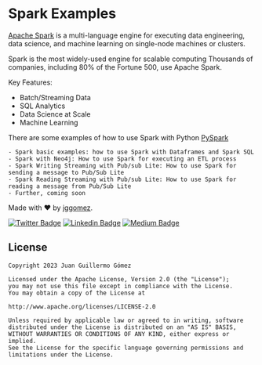 # Spark Examples

[Apache Spark](https://spark.apache.org/) is a multi-language engine for executing data engineering, data science, and machine learning on single-node machines or clusters.

Spark is the most widely-used engine for scalable computing Thousands of companies, including 80% of the Fortune 500, use Apache Spark.

Key Features:

- Batch/Streaming Data
- SQL Analytics
- Data Science at Scale
- Machine Learning

There are some examples of how to use Spark with Python [PySpark](https://spark.apache.org/docs/latest/api/python/index.html)

    - Spark basic examples: how to use Spark with Dataframes and Spark SQL
    - Spark with Neo4j: How to use Spark for executing an ETL process
    - Spark Writing Streaming with Pub/sub Lite: How to use Spark for sending a message to Pub/Sub Lite
    - Spark Reading Streaming with Pub/sub Lite: How to use Spark for reading a message from Pub/Sub Lite
    - Further, coming soon


Made with ❤ by  [jggomez](https://devhack.co).

[![Twitter Badge](https://img.shields.io/badge/-@jggomezt-1ca0f1?style=flat-square&labelColor=1ca0f1&logo=twitter&logoColor=white&link=https://twitter.com/jggomezt)](https://twitter.com/jggomezt)
[![Linkedin Badge](https://img.shields.io/badge/-jggomezt-blue?style=flat-square&logo=Linkedin&logoColor=white&link=https://www.linkedin.com/in/jggomezt/)](https://www.linkedin.com/in/jggomezt/)
[![Medium Badge](https://img.shields.io/badge/-@jggomezt-03a57a?style=flat-square&labelColor=000000&logo=Medium&link=https://medium.com/@jggomezt)](https://medium.com/@jggomezt)

## License

    Copyright 2023 Juan Guillermo Gómez

    Licensed under the Apache License, Version 2.0 (the "License");
    you may not use this file except in compliance with the License.
    You may obtain a copy of the License at

    http://www.apache.org/licenses/LICENSE-2.0

    Unless required by applicable law or agreed to in writing, software
    distributed under the License is distributed on an "AS IS" BASIS,
    WITHOUT WARRANTIES OR CONDITIONS OF ANY KIND, either express or implied.
    See the License for the specific language governing permissions and
    limitations under the License.
